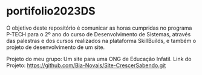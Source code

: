 # portifolio2023DS

O objetivo deste repositório é comunicar as horas cumpridas no programa P-TECH para o 2º ano do curso de Desenvolvimento de Sistemas, através das palestras e dos cursos realizados na plataforma SkillBuilds, e também o projeto de desenvolvimento de um site.

Projeto do meu grupo: Um site para uma ONG de Educação Infatil.
Link do Projeto: https://github.com/Bia-Novais/Site-CrescerSabendo.git 
